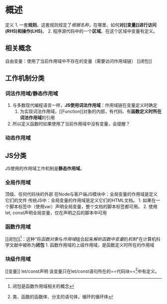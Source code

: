  # 概述
 定义
	1. 一套**规则**。这套规则规定了*根据名称*，在哪里、如何**对[[变量]]进行访问(RHS)和操作(LHS)**。
	2. 程序源代码中的一个**区域**。在这个区域中变量有定义。
## 相关概念
自由变量：使用了当前作用域中不存在的变量（需要访问作用域链）
[[闭包]] 
## 工作机制分类
### 词法作用域/静态作用域
1. 与多数现代编程语言一样，**JS使用词法作用域**：作用域链在变量定义时确定
	1. 为实现词法作用域，[[Function]]对象的内部，有代码、有**函数定义时所在词法作用域**的引用 
2. 所以定义函数时如果使用了当前作用域中没有变量，会提醒？
### 动态作用域 

## JS分类
JS使用的作用域工作机制是**静态作用域**。
### 全局作用域
顶级、任何代码块的外部
在Node与客户端JS模块中：全局变量的作用域是定义它们的文件
传统JS中：全局变量的作用域是定义它们的HTML文档。
	1. 如果在一个脚本标签中（使用var）声明全局变量，整个文档的脚本标签都可用。
	2. 使用let, const声明全局变量，仅在声明之后的脚本中可用
### 函数作用域
[[闭包]][^2]：这种“将*函数对象*与*作用域*组合起来*解析函数中变量*的*机制*”在计算机科学文献中被称为**闭包** 
	1. 函数作用域的上级作用域，是函数定义时所在的作用域
### 块级作用域
[[变量]] 
let/const声明
该变量只在let/const语句所在的==代码块==[^1]中有定义。

[^1]: 类、函数的函数体、分支的语句体，循环的循环体
[^2]: 闭包是函数作用域相关的概念